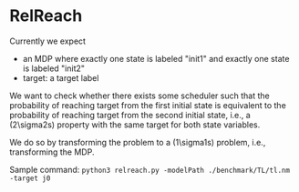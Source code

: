 # RelReach

Currently we expect
- an MDP where exactly one state is labeled "init1" and exactly one state is labeled "init2"
- target: a target label

We want to check whether there exists some scheduler such that the probability of reaching target from the first initial state is equivalent to the probability of reaching target from the second initial state, i.e., a (2\sigma2s) property with the same target for both state variables.

We do so by transforming the problem to a (1\sigma1s) problem, i.e., transforming the MDP.

Sample command: ```python3 relreach.py -modelPath ./benchmark/TL/tl.nm -target j0```
